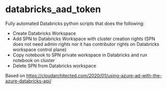 # databricks_aad_token
Fully automated Databricks python scripts that does the following:

- Create Databricks Workspace
- Add SPN to Databricks Workspace with cluster creation rights (SPN does not need admin rights nor it has contributor rights on Databricks workspace control plane)
- Copy notebook to SPN private workspace in Databricks and run notebook on cluster
- Delete SPN from Databricks workspace

Based on https://cloudarchitected.com/2020/01/using-azure-ad-with-the-azure-databricks-api/

